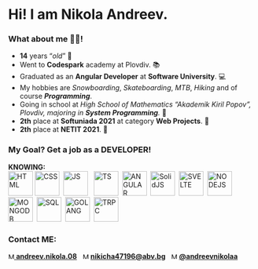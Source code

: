 # Hi! I am Nikola Andreev.
### What about me 👷‍♂️!
- **14** years “*old*” 👦
- Went to **Codespark** academy at Plovdiv. 📚
- Graduated as an **Angular Developer** at **Software University**. 💻
- My hobbies are *Snowboarding*, *Skateboarding*, *MTB*, *Hiking* and of course ***Programming***.
- Going in school at *High School of Mathematics “Akademik Kiril Popov”, Plovdiv, majoring in **System Programming**.* 🎒
- **2th** place at **Softuniada 2021** at category **Web Projects**. 🥈
- **2th** place at **NETIT 2021**. 🥈
### My Goal? Get a job as a DEVELOPER!
**KNOWING:**  
<img src="https://www.w3.org/html/logo/downloads/HTML5_Badge_512.png" height="50px" title="HTML" alt="HTML" /> <img src="https://upload.wikimedia.org/wikipedia/commons/thumb/6/62/CSS3_logo.svg/2048px-CSS3_logo.svg.png" height="50px" title="CSS" alt="CSS" />&nbsp;
<img src="https://upload.wikimedia.org/wikipedia/commons/6/6a/JavaScript-logo.png" height="50px" title="JS" alt="JS" /> &nbsp;
<img src="https://miro.medium.com/max/512/1*7Zh4wEiM_3t-6XPCAfC7aA.png" height="50px" title="TS" alt="TS" />&nbsp;
<img src="https://angular.io/assets/images/logos/angularjs/AngularJS-Shield.svg" height="50px" title="ANGULAR" alt="ANGULAR" />&nbsp;
<img src="https://yt3.googleusercontent.com/B8OVfruPK5Zls5beHf_7a-kQ0Lo57DcoHxb-tp0skMeAGVZMM1EqMsFA0wyEl91N10z2Bc19X1w=s900-c-k-c0x00ffffff-no-rj" height="50px" title="SolidJS" alt="SolidJS" />&nbsp;
<img src="https://upload.wikimedia.org/wikipedia/commons/thumb/1/1b/Svelte_Logo.svg/1200px-Svelte_Logo.svg.png" height="50px" title="SVELTE" alt="SVELTE" />&nbsp;
<img src="https://cdn.freebiesupply.com/logos/large/2x/nodejs-1-logo-png-transparent.png" height="50px" title="NODEJS" alt="NODEJS" />&nbsp;
<img src="https://emanueleciriachi.net/wp-content/uploads/2019/01/logo-mongodb-png-mongodb-logo-png-400.png" height="50px" title="MONGODB" alt="MONGODB" />&nbsp;
<img src="https://w7.pngwing.com/pngs/170/924/png-transparent-microsoft-sql-server-microsoft-azure-sql-database-microsoft-text-logo-microsoft-azure.png" height="50px" title="SQL" alt="SQL" />&nbsp;
<img src="https://www.pragimtech.com/wp-content/uploads/2020/08/golang.png" height="50px" title="GOLANG" alt="GOLANG" />&nbsp;
<img src="https://trpc.io/img/logo.svg" height="50px" title="TRPC" alt="TRPC" />&nbsp;

### Contact ME:  
[<img src="https://www.pagetraffic.com/blog/wp-content/uploads/2022/06/white-instagram-logo-png-transparent.png" alt="My instagram" title="My instagram" height="12px" 
/> **andreev.nikola.08**](https://www.instagram.com/andreev.nikola.08/)&nbsp;&nbsp;
<img src="https://icon-library.com/images/email-white-icon/email-white-icon-5.jpg" alt="My E-MAIL" title="My E-MAIL" height="12px" 
/> **nikicha47196@abv.bg**&nbsp;&nbsp;
<img src="https://www.praetorian.com/wp-content/uploads/2021/10/2021-Twitter-logo-white-1024x843.png" alt="My E-MAIL" title="My E-MAIL" height="12px" 
/> [**@andreevnikolaa**](https://twitter.com/andreevnikolaa)
